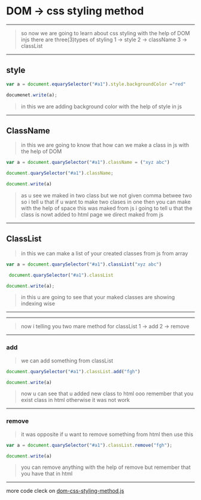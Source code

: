 # DOM -> css styling method
---
> so now we are going to learn about css styling with the help of DOM injs
there are three(3)types of styling 
1 -> style 
2 -> className
3 -> classList
---
## style
```javascript
var a = document.equarySelector("#a1").style.backgroundColor ="red"

documenet.write(a);
```
> in this we are adding background color with the help of style in js
---
## ClassName
> in this we are going to know that how can we make a class in js with the help of DOM
```javascript
var a = document.quarySelector("#a1").className = ("xyz abc")

document.quarySelector("#a1").className;

document.write(a)
```
> as u see we maked in two class but we not given comma betwee two so i tell u that if u want to make two clases in one then you can make with the help of space this was maked from js i going to tell u that the class is nowt added to html page we direct maked from js
---
## ClassList
> in this we can make a list of your created classes from js from array
```javascript 
var a = document.quarySelector("#a1").classList("xyz abc")

 document.quarySelector("#a1").classList

document.write(a);
```
> in this u are going to see that your maked classes are showing indexing wise
---
---
> now i telling you two mare method for classList
1 -> add
2 -> remove
---
### add 
> we can add something from classList
```javascript
document.quarySelector("#a1").classList.add("fgh")

document.write(a)
```
> now u can see that u added new class to html ooo remember that you exist class in html otherwise it was not work
---
### remove
> it was opposite if u want to remove something from html then use this 
```javascript
var a = document.quarySelector("#a1").classList.remove("fgh");

document.write(a)
```
> you can remove anything with the help of remove but remember that you have that in html 
---
more code cleck on [dom-css-styling-method.js](../js/dom-css-styling-method.js)